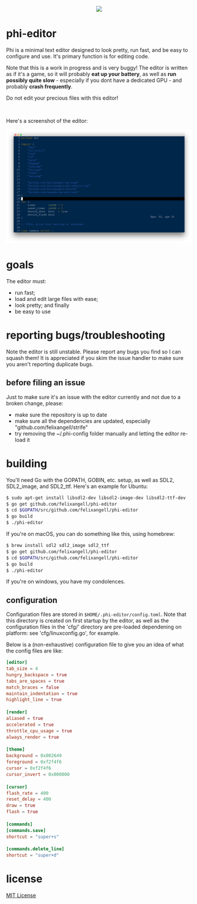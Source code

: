 <p align="center"><img src="res/icons/icon96.png"></p>

<h1>phi-editor</h1>
Phi is a minimal text editor designed to look pretty, run fast, and be easy
to configure and use. It's primary function is for editing code.

Note that this is a work in progress and is very buggy! The editor is written as if it's a game,
so it will probably **eat up your battery**, as well as **run possibly quite slow** - especially
if you dont have a dedicated GPU - and probably **crash frequently**.

Do not edit your precious files with this editor!

<br>

Here's a screenshot of the editor:

<p align="center"><img src="screenshot.png"></p>

# goals
The editor must:

* run fast;
* load and edit large files with ease;
* look pretty; and finally
* be easy to use

# reporting bugs/troubleshooting
Note the editor is still unstable. Please report any bugs you find so I can
squash them! It is appreciated if you skim the issue handler to make sure
you aren't reporting duplicate bugs.

## before filing an issue
Just to make sure it's an issue with the editor currently and not due to a 
broken change, please:

* make sure the repository is up to date
* make sure all the dependencies are updated, especially "github.com/felixangell/strife"
* try removing the ~/.phi-config folder manually and letting the editor re-load it

# building
You'll need Go with the GOPATH, GOBIN, etc. setup, as well as SDL2, SDL2\_image, and SDL2\_ttf. Here's
an example for Ubuntu:

```bash
$ sudo apt-get install libsdl2-dev libsdl2-image-dev libsdl2-ttf-dev
$ go get github.com/felixangell/phi-editor
$ cd $GOPATH/src/github.com/felixangell/phi-editor
$ go build
$ ./phi-editor
```

If you're on macOS, you can do something like this, using homebrew:

```bash
$ brew install sdl2 sdl2_image sdl2_ttf
$ go get github.com/felixangell/phi-editor
$ cd $GOPATH/src/github.com/felixangell/phi-editor
$ go build
$ ./phi-editor
```

If you're on windows, you have my condolences.

## configuration
Configuration files are stored in `$HOME/.phi-editor/config.toml`. Note that
this directory is created on first startup by the editor, as well as the configuration
files in the 'cfg/' directory are pre-loaded dependening on platform: see 'cfg/linuxconfig.go', for example.

Below is a (non-exhaustive) configuration file to give you an
idea of what the config files are like:

```toml
[editor]
tab_size = 4
hungry_backspace = true
tabs_are_spaces = true
match_braces = false
maintain_indentation = true
highlight_line = true

[render]
aliased = true
accelerated = true
throttle_cpu_usage = true
always_render = true

[theme]
background = 0x002649
foreground = 0xf2f4f6
cursor = 0xf2f4f6
cursor_invert = 0x000000

[cursor]
flash_rate = 400
reset_delay = 400
draw = true
flash = true

[commands]
[commands.save]
shortcut = "super+s"

[commands.delete_line]
shortcut = "super+d"
```

# license
[MIT License](/LICENSE)
